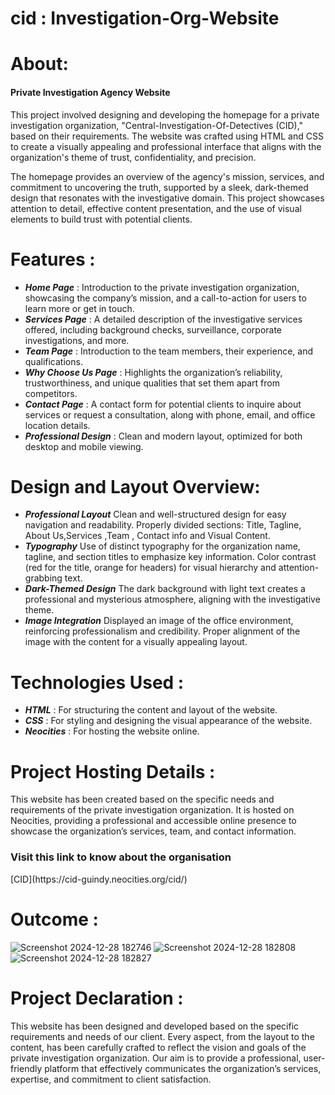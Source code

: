 # cid : Investigation-Org-Website
# About:
<h4>Private Investigation Agency Website</h4>
This project involved designing and developing the homepage for a private investigation organization, "Central-Investigation-Of-Detectives (CID)," based on their requirements. The website was crafted using HTML and CSS to create a visually appealing and professional interface that aligns with the organization's theme of trust, confidentiality, and precision.

The homepage provides an overview of the agency's mission, services, and commitment to uncovering the truth, supported by a sleek, dark-themed design that resonates with the investigative domain. This project showcases attention to detail, effective content presentation, and the use of visual elements to build trust with potential clients.

# Features :

* ***Home Page*** :  Introduction to the private investigation organization, showcasing the company’s mission, and a call-to-action for users to learn more or get in touch.
* ***Services Page*** :  A detailed description of the investigative services offered, including background checks, surveillance, corporate investigations, and more.
* ***Team Page*** :  Introduction to the team members, their experience, and qualifications.
* ***Why Choose Us Page*** :  Highlights the organization’s reliability, trustworthiness, and unique qualities that set them apart from competitors.
* ***Contact Page*** :  A contact form for potential clients to inquire about services or request a consultation, along with phone, email, and office location details.
* ***Professional Design*** :  Clean and modern layout, optimized for both desktop and mobile viewing.

# Design and Layout Overview:

* ***Professional Layout***
Clean and well-structured design for easy navigation and readability.
Properly divided sections: Title, Tagline, About Us,Services ,Team , Contact info  and Visual Content.
* ***Typography***
Use of distinct typography for the organization name, tagline, and section titles to emphasize key information.
Color contrast (red for the title, orange for headers) for visual hierarchy and attention-grabbing text.
* ***Dark-Themed Design***
The dark background with light text creates a professional and mysterious atmosphere, aligning with the investigative theme.
* ***Image Integration***
Displayed an image of the office environment, reinforcing professionalism and credibility.
Proper alignment of the image with the content for a visually appealing layout.

# Technologies Used : 

* ***HTML*** : For structuring the content and layout of the website.
* ***CSS*** : For styling and designing the visual appearance of the website.
* ***Neocities*** : For hosting the website online.
  
# Project Hosting Details :
This website has been created based on the specific needs and requirements of the private investigation organization. It is hosted on Neocities, providing a professional and accessible online presence to showcase the organization’s services, team, and contact information.

<h3>Visit this link to know about the organisation </h3>[CID](https://cid-guindy.neocities.org/cid/)

# Outcome :
![Screenshot 2024-12-28 182746](https://github.com/user-attachments/assets/09e49c1b-cb82-4e38-86d4-8a03e7c254c0)
![Screenshot 2024-12-28 182808](https://github.com/user-attachments/assets/a1f73b29-c611-4b0f-bf7b-63721d513ee5)
![Screenshot 2024-12-28 182827](https://github.com/user-attachments/assets/1596e881-66ad-4ee2-ae63-a9eb3d46a2c5)

# Project Declaration :
This website has been designed and developed based on the specific requirements and needs of our client. Every aspect, from the layout to the content, has been carefully crafted to reflect the vision and goals of the private investigation organization. Our aim is to provide a professional, user-friendly platform that effectively communicates the organization’s services, expertise, and commitment to client satisfaction.
